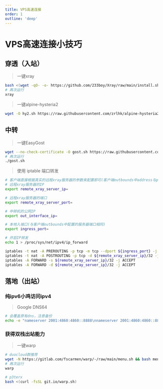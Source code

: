 ```yaml
---
title: VPS高速连接
order: 1
outline: 'deep'
---
```


# VPS高速连接小技巧

## 穿透（入站）

> 一键xray

```sh
bash <(wget -qO- -o- https://github.com/233boy/Xray/raw/main/install.sh)
# 再次运行
xray
```

> 一键alpine-hysteria2

```sh
wget -O hy2.sh https://raw.githubusercontent.com/zrlhk/alpine-hysteria2/main/hy2.sh  && sh hy2.sh
```

## 中转

> 一键EasyGost

```sh
wget --no-check-certificate -O gost.sh https://raw.githubusercontent.com/KANIKIG/Multi-EasyGost/master/gost.sh && chmod +x gost.sh && ./gost.sh
# 再次运行
./gost.sh
```

> 使用 iptable 端口转发

```sh
# 客户端直接根据真实的远程xray服务器的参数来配置即可(客户端outbounds中address与port参数除外,应配置成中转机的IP与下方的ingress_port)
# 远程xray服务器的IP
export remote_xray_server_ip=

# 远程xray服务器的端口
export remote_xray_server_port=

# 中转机的公网IP
export out_interface_ip=

# 本地入端口(与客户端outbounds中配置的服务器端口相同)
export ingress_port=

# 开启IP转发
echo 1 > /proc/sys/net/ipv4/ip_forward

iptables -t nat -A PREROUTING -p tcp -m tcp --dport ${ingress_port} -j DNAT --to-destination ${remote_xray_server_ip}:${remote_xray_server_port}
iptables -t nat -A POSTROUTING -p tcp -d ${remote_xray_server_ip}/32 -j SNAT --to-source ${out_interface_ip}
iptables -A FORWARD -s ${remote_xray_server_ip}/32 -j ACCEPT
iptables -A FORWARD -d ${remote_xray_server_ip}/32 -j ACCEPT
```

## 落地（出站）

### 纯ipv6小鸡访问ipv4

> Google DNS64

```sh
# 会覆盖原有dns，注意备份
echo -e "nameserver 2001:4860:4860::8888\nnameserver 2001:4860:4860::8844" > /etc/resolv.conf
```

### 获得双栈出站能力

> 一键warp

```sh
# duocloud群推荐
wget -N https://gitlab.com/fscarmen/warp/-/raw/main/menu.sh && bash menu.sh
# 再次运行
warp
```

```sh
# p3terx
bash <(curl -fsSL git.io/warp.sh)
```